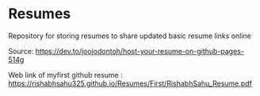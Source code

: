 # Resumes
Repository for storing resumes to share updated basic resume links online 

Source: https://dev.to/joojodontoh/host-your-resume-on-github-pages-514g

Web link of myfirst github resume : https://rishabhsahu325.github.io/Resumes/First/RishabhSahu_Resume.pdf
